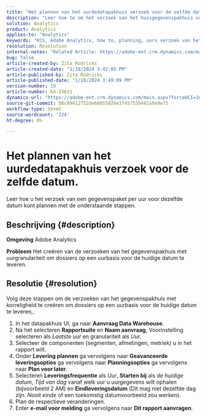 ```yaml
---
title: "Het plannen van het uurdedatapakhuis verzoek voor de zelfde datum."
description: "Leer hoe te om het verzoek van het huisgegevenspakhuis voor de zelfde datum te plannen."
solution: Analytics
product: Analytics
applies-to: "Analytics"
keywords: "KCS, Adobe Analytics, how to, planning, uurs verzoek van het gegevenspakhuis, zelfde datum"
resolution: Resolution
internal-notes: "Related Article: https://adobe-ent.crm.dynamics.com/main.aspx?appid=c8f3a4cd-a068-e911-a957-000d3a34e00b&pagetype=entityrecord&etn=knowledgearticle&id=b5d08a45-cea0-ea11-a812-000d3a303484"
bug: false
article-created-by: Zita Rodricks
article-created-date: "1/18/2024 3:42:05 PM"
article-published-by: Zita Rodricks
article-published-date: "1/18/2024 3:49:09 PM"
version-number: 10
article-number: KA-15631
dynamics-url: "https://adobe-ent.crm.dynamics.com/main.aspx?forceUCI=1&pagetype=entityrecord&etn=knowledgearticle&id=38e3cf20-18b6-ee11-a569-6045bd0065f9"
source-git-commit: b6c09412752de68055026e1f45755b482a8e9e75
workflow-type: tm+mt
source-wordcount: '224'
ht-degree: 0%

---
```


# Het plannen van het uurdedatapakhuis verzoek voor de zelfde datum.


Leer hoe u het verzoek van een gegevenspaket per uur voor dezelfde datum kunt plannen met de onderstaande stappen.

## Beschrijving {#description}


<b>Omgeving</b>
Adobe Analytics

<b>Probleem</b>
Het creëren van de verzoeken van het gegevenspakhuis met uurgranulariteit om dossiers op een uurbasis voor de huidige datum te leveren.


## Resolutie {#resolution}


Volg deze stappen om de verzoeken van het gegevenspakhuis met korreligheid te creëren om dossiers op een uurbasis voor de huidige datum te leveren,.

1. In het datapakhuis UI, ga naar <b>Aanvraag Data Warehouse</b>.
2. Na het selecteren <b>Rapportsuite</b> en <b>Naam aanvraag</b>, Voorinstelling selecteren als *Laatste uur* en granulariteit als *Uur*.
3. Selecteer de componenten (segmenten, afmetingen, metriek) u in het rapport wilt.
4. Onder <b>Levering plannen</b> ga vervolgens naar <b>Geavanceerde leveringsopties</b> ga vervolgens naar <b>Planningsopties</b> ga vervolgens naar <b>Plan voor later</b>.
5. Selecteren <b>Leveringsfrequentie</b> als *Uur*, <b>Starten bij</b> als *de huidige datum*, *Tijd van dag* vanaf welk uur u uurgegevens wilt ophalen (bijvoorbeeld 2 AM) en <b>Eindleveringsdatum</b> (Dit mag niet dezelfde dag zijn. *Nooit einde* of een toekomstig datumvoorbeeld zou werken).
6. Plan de respectieve veranderingen.
7. Enter <b>e-mail voor melding</b> ga vervolgens naar <b>Dit rapport aanvragen</b>.

